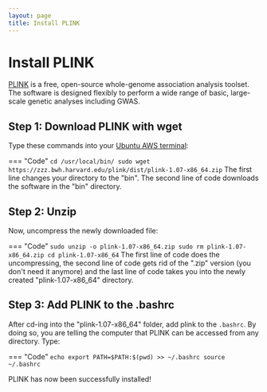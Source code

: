 ```yaml
---
layout: page
title: Install PLINK
---
```


Install PLINK
===============

[PLINK](http://zzz.bwh.harvard.edu/plink/index.shtml) is a free, open-source whole-genome association analysis toolset. The software is designed flexibly to perform a wide range of basic, large-scale genetic analyses including GWAS.


## Step 1: Download PLINK with wget
Type these commands into your [Ubuntu AWS terminal](./download_accessAWS.md):

=== "Code"
    ```
    cd /usr/local/bin/
    sudo wget https://zzz.bwh.harvard.edu/plink/dist/plink-1.07-x86_64.zip
    ```
The first line changes your directory to the "bin". The second line of code downloads the software in the "bin" directory.

## Step 2: Unzip

Now, uncompress the newly downloaded file:

=== "Code"
    ```
    sudo unzip -o plink-1.07-x86_64.zip
    sudo rm plink-1.07-x86_64.zip
    cd plink-1.07-x86_64
    ```
The first line of code does the uncompressing, the second line of code gets rid of the ".zip" version (you don't need it anymore) and the last line of code takes you into the newly created "plink-1.07-x86_64" directory.

## Step 3: Add PLINK to the .bashrc

After cd-ing into the "plink-1.07-x86_64" folder, add plink to the `.bashrc`. By doing so, you are telling the computer that PLINK can be accessed from any directory. Type:

=== "Code"
    ```
    echo export PATH=$PATH:$(pwd) >> ~/.bashrc
    source ~/.bashrc
    ```

PLINK has now been successfully installed!
